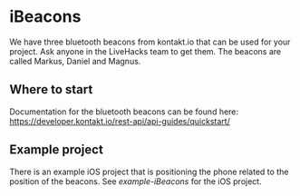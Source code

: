 # iBeacons

We have three bluetooth beacons from kontakt.io that can be used for your project. Ask anyone in the LiveHacks team to get them. The beacons are called Markus, Daniel and Magnus. 

## Where to start
Documentation for the bluetooth beacons can be found here: https://developer.kontakt.io/rest-api/api-guides/quickstart/

## Example project
There is an example iOS project that is positioning the phone related to the position of the beacons. See *example-iBeacons* for the iOS project.
